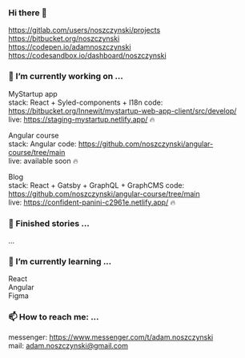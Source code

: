 ### Hi there 👋

https://gitlab.com/users/noszczynski/projects<br/>
https://bitbucket.org/noszczynski<br/>
https://codepen.io/adamnoszczynski<br/>
https://codesandbox.io/dashboard/noszczynski<br/>

### 🔭 I’m currently working on ...

MyStartup app<br/>
stack: React + Syled-components + I18n
code: https://bitbucket.org/Innewit/mystartup-web-app-client/src/develop/<br/>
live: https://staging-mystartup.netlify.app/ 🔥<br/>

Angular course<br/>
stack: Angular
code: https://github.com/noszczynski/angular-course/tree/main<br/>
live: available soon 🔥<br/>

Blog<br/>
stack: React + Gatsby + GraphQL + GraphCMS
code: https://github.com/noszczynski/angular-course/tree/main<br/>
live: https://confident-panini-c2961e.netlify.app/ 🔥<br/>



### 🏁 Finished stories ... 

...



### 🌱 I’m currently learning ...

React<br/>
Angular<br/>
Figma<br/>



### 📫 How to reach me: ...

messenger: https://www.messenger.com/t/adam.noszczynski<br/>
mail: adam.noszczynski@gmail.com<br/>



<!--
**noszczynski/noszczynski** is a ✨ _special_ ✨ repository because its `README.md` (this file) appears on your GitHub profile.

Here are some ideas to get you started:

- 🔭 I’m currently working on ...
- 🌱 I’m currently learning ...
- 👯 I’m looking to collaborate on ...
- 🤔 I’m looking for help with ...
- 💬 Ask me about ...
- 📫 How to reach me: ...
- 😄 Pronouns: ...
- ⚡ Fun fact: ...
-->
